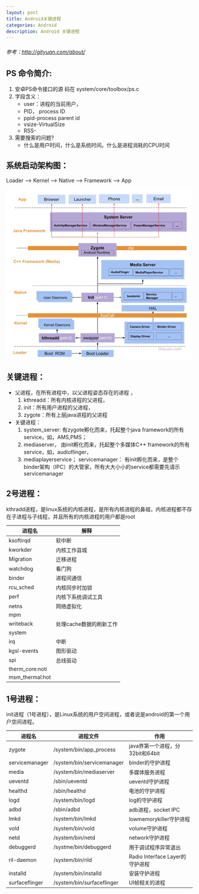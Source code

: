 ```yaml
---
layout: post
title: Android关键进程 
categories: Android
description: Android 关键进程
---
```



###### 参考：http://gityuan.com/about/

## PS 命令简介: 


1. 安卓PS命令接口的源 码在 system/core/toolbox/ps.c
2. 字段含义：
    * user：进程的当前用户，
    * PID， process ID
    * ppid-process parent id
    * vsize-VirtualSize
    * RSS-
3. 需要搜索的问题?
    * 什么是用户时间，什么是系统时间。什么是进程消耗的CPU时间


## 系统启动架构图：
Loader --> Kernel --> Native --> Framework --> App

![系统架构图](/images/posts/android-boot.jpg)

## 关键进程：
* 父进程，在所有进程中，以父进程姿态存在的进程  ，
     1. kthreadd：所有内核进程的父进程，
     2. init：所有用户进程的父进程，
     3. zygote：所有上层java进程的父进程
* 关键进程：
    1. system_server: 有zygote孵化而来，托起整个java framework的所有service，如，AMS,PMS；
    2. mediaserver， 由init孵化而来，托起整个多媒体C++ framework的所有service，如，audioflinger，
    3. mediaplayerservice； servicemanager： 有init孵化而来，是整个binder架构（IPC）的大管家，所有大大小小的service都需要先请示servicemanager

## 2号进程：
kthradd进程，是linux系统的内核进程，是所有内核进程的鼻祖，内核进程都不存在子进程与子线程，并且所有的内核进程的用户都是root

进程名|解释
------|-----
ksoftirqd|软中断
kworkder|内核工作县城
Migration|迁移进程
watchdog|看门狗
binder|进程间通信
rcu_sched|内核同步时加锁
perf|内核下系统调试工具
netns|网络虚拟化
mpm|
writeback|处理cache数据的刷新工作
system|
irq|中断
kgsl-events|图形驱动
spi|总线驱动
therm_core:noti|
msm_thermal:hot|


## 1号进程：
init进程（1号进程），是Linux系统的用户空间进程，或者说是android的第一个用户空间进程。

进程名 | 进程文件 | 作用
-------|-------|-----
zygote | /system/bin/app_process  | java界第一个进程，分32bit和64bit
servicemanager | /system/bin/servicemanager  | binder的守护进程
media | /system/bin/mediaserver  | 多媒体服务进程
ueventd|/sbin/ueventd|ueventd守护进程
healthd|/sbin/healthd|电池的守护进程
logd|/system/bin/logd|log的守护进程
adbd|/sbin/adbd|adb进程，socket IPC
lmkd|/system/bin/lmkd|lowmemorykiller守护进程
vold|/system/bin/vold|volume守护进程
netd|/system/bin/netd|network守护进程
debuggerd|/systme/bin/debuggerd|用于调试程序异常退出
ril-daemon|/system/bin/rild|Radio Interface Layer的守护进程
installd|/system/bin/installd|安装守护进程
surfaceflinger|/system/bin/surfaceflinger|UI帧相关的进程
